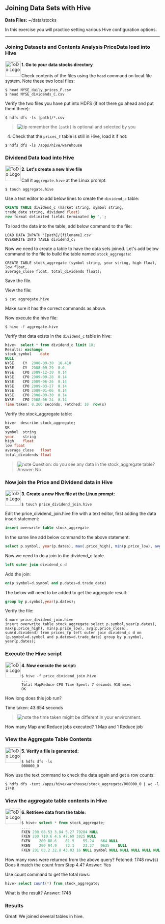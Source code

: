 ## Joining Data Sets with Hive

**Data Files:** ~/data/stocks

In this exercise you will practice setting various Hive configuration options.

----

### Joining Datasets and Contents Analysis PriceData load into Hive

<img src="https://user-images.githubusercontent.com/558905/40613898-7a6c70d6-624e-11e8-9178-7bde851ac7bd.png" align="left" width="50" height="50" title="ToDo Logo" />
<h4>1.	Go to your data stocks directory</h4>

Check contents of the files using the `head` command on local file system. Note these two local files:

```console
$ head NYSE_daily_prices_F.csv
$ head NYSE_dividends_C.csv
```

Verify the two files you have put into HDFS (if not there go ahead and put them there):

```console
$ hdfs dfs -ls [path]/*.csv
```

> ![tip](https://user-images.githubusercontent.com/558905/40528496-37bfadac-5fbf-11e8-8b5a-8bea2634f284.png) remember the `[path]` is optional and selected by you

4.	Check that the `prices_f` table is still in Hive, load it if not:

```console
$ hdfs dfs -ls /apps/hive/warehouse
```

### Dividend Data load into Hive

<img src="https://user-images.githubusercontent.com/558905/40613898-7a6c70d6-624e-11e8-9178-7bde851ac7bd.png" align="left" width="50" height="50" title="ToDo Logo" />
<h4>2. Let's create a new hive file</h4>
 
Call it `aggregate.hive` at the Linux prompt:

```console
$ touch aggregate.hive
```

Use a text editor to add below lines to create the `dividend_c` table:

```sql
CREATE TABLE dividend_c (market string, symbol string, 
trade_date string, dividend float) 
row format delimited fields terminated by ',';
```

To load the data into the table, add below command to the file:

```console
LOAD DATA INPATH '[path]/[filename].csv' 
OVERWRITE INTO TABLE dividend_c;
```

Now we need to create a table to have the data sets joined. Let's add below command to the file to build the table named `stock_aggregate`:

```console
CREATE TABLE stock_aggregate (symbol string, year string, high float, low float,
average_close float, total_dividends float);
```

Save the file.

View the file:

```console
$ cat aggregate.hive
```

Make sure it has the correct commands as above.

Now execute the hive file:

```console
$ hive -f aggregate.hive
```

Verify that data exists in the `dividend_c` table in hive:

```sql
hive>  select * from dividend_c limit 10;
Results: exchange	
stock_symbol	date	
NULL
NYSE	CY	2008-09-30	16.418	
NYSE	CY	2008-09-29	0.0	
NYSE	CPO	2009-12-30	0.14	
NYSE	CPO	2009-09-28	0.14	
NYSE	CPO	2009-06-26	0.14	
NYSE	CPO	2009-03-27	0.14	
NYSE	CPO	2009-01-06	0.14	
NYSE	CPO	2008-09-30	0.14	
NYSE	CPO	2008-06-24	0.14	
Time taken:	0.266 seconds, Fetched: 10	row(s)
```

Verify the stock_aggregate table:


```sql
hive>  describe stock_aggregate;
OK
symbol	string
year	string
high	float
low	float
average_close	float 
total_dividends	float
```

> ![note](https://user-images.githubusercontent.com/558905/40528492-37597500-5fbf-11e8-96a1-f4d206df64ab.png)  Question: do you see any data in the stock_aggregate table? Answer: No

### Now join the Price and Dividend data in Hive

<img src="https://user-images.githubusercontent.com/558905/40613898-7a6c70d6-624e-11e8-9178-7bde851ac7bd.png" align="left" width="50" height="50" title="ToDo Logo" />
<h4>3.	Create a new Hive file at the Linux prompt:</h4>

```console
$ touch price_dividend_join.hive
```

Edit the price_dividend_join.hive file with a text editor, first adding the data insert statement:

```sql
insert overwrite table stock_aggregate
```

In the same line add below command to the above statement:
 

```sql
select p.symbol, year(p.dates), max(.price_high), min(p.price_low), avg(p.price_close), sum(d.dividend) from prices_fp
```

Now we need to do a join to the dividend_c table

```sql
left outer join dividend_c d
```

Add the join:


```sql
on(p.symbol=d.symbol and p.dates=d.trade_date)
```

The below will need to be added to get the aggregate result:

```sql
group by p.symbol,year(p.dates);
```

Verify the file:

```console
$ more price_dividend_join.hive
insert overwrite table stock_aggregate select p.symbol,year(p.dates), max(p.price_high), min(p.price_low), avg(p.price_close), sum(d.dividend) from prices_fp left outer join dividend_c d on (p.symbol=d.symbol and p.dates=d.trade_date) group by p.symbol, year(p.dates);
```

### Execute the Hive script

<img src="https://user-images.githubusercontent.com/558905/40613898-7a6c70d6-624e-11e8-9178-7bde851ac7bd.png" align="left" width="50" height="50" title="ToDo Logo" />
<h4>4.	Now execute the script:</h4>

```console
$ hive -f price_dividend_join.hive
...
Total MapReduce CPU Time Spent: 7 seconds 910 msec 
OK
```

How long does this job run?

Time taken: 43.654 seconds


> ![note](https://user-images.githubusercontent.com/558905/40528492-37597500-5fbf-11e8-96a1-f4d206df64ab.png) the time taken might be different in your environment.
 

How many Map and Reduce jobs executed? 1 Map and 1 Reduce job

### View the Aggregate Table Contents

<img src="https://user-images.githubusercontent.com/558905/40613898-7a6c70d6-624e-11e8-9178-7bde851ac7bd.png" align="left" width="50" height="50" title="ToDo Logo" />
<h4>5.	Verify a file is generated:</h4>

```console
$ hdfs dfs -ls
000000_0
```

Now use the text command to check the data again and get a row counts:

```console
$ hdfs dfs -text /apps/hive/warehouse/stock_aggregate/000000_0 | wc -l
1748
```

### View the aggregate table contents in Hive

<img src="https://user-images.githubusercontent.com/558905/40613898-7a6c70d6-624e-11e8-9178-7bde851ac7bd.png" align="left" width="50" height="50" title="ToDo Logo" />
<h4>6.	Retrieve data from the table:</h4>

```sql
$ hive> select * from stock_aggregate;
....
FXEN 200 68.53 3.84 5.27 79284 NULL
FXEN 200 710.6 4.6 47.69 3825 NULL
FXEN	200	88.6	81.9	55.24	664	NULL
FXEN	200	94.9	72.1	23.27	0635	NULL
FXEN 201 03.2 32.8 43.03 16 NULL symbol NULL NULL NULL NULL NULL
```

How many rows were returned from the above query? Fetched: 1748 row(s)
Does it match the count from Step 4.4?
Answer: Yes

Use count command to get the total rows:

```sql
hive> select count(*) from stock_aggregate;
```

What is the result? Answer: 1748

### Results

Great! We joined several tables in hive.


